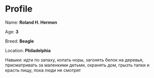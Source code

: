 # Profile

Name: **Roland H. Hermon**

Age: **3**

Breed: **Beagle**

Location: **Philadelphia**

Навыки: идти по запаху, копать норы, загонять белок на деревья, присматривать за маленкими детьми, охранять дом, грызть тапки и красть пищу, пока люди не смотрят